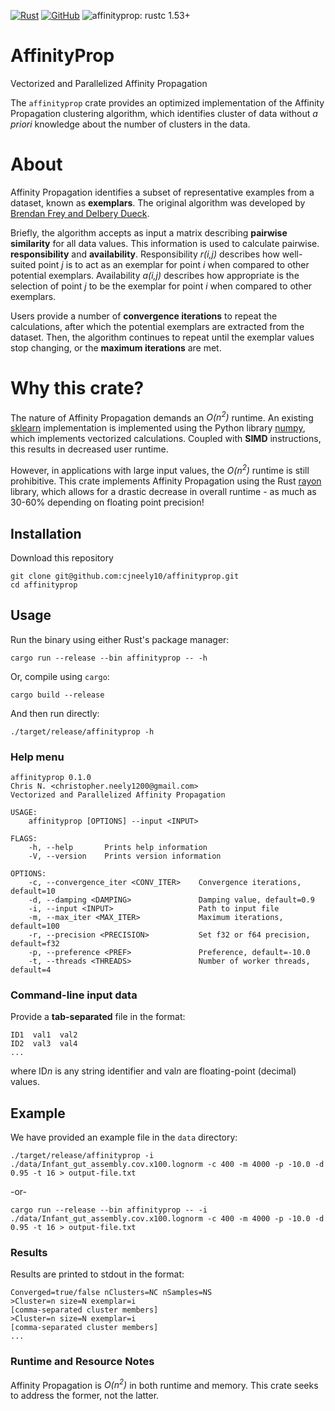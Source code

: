 [![Rust](https://github.com/cjneely10/affinityprop/actions/workflows/rust.yml/badge.svg?branch=main)](https://github.com/cjneely10/affinityprop/actions/workflows/rust.yml)
[![GitHub](https://img.shields.io/github/license/cjneely10/affinityprop)](https://www.gnu.org/licenses/gpl-3.0.html)
![affinityprop: rustc 1.53+](https://img.shields.io/badge/affinityprop-rustc__1.53+-blue)

# AffinityProp
Vectorized and Parallelized Affinity Propagation

The `affinityprop` crate provides an optimized implementation of the Affinity Propagation
clustering algorithm, which identifies cluster of data without *a priori* knowledge about the
number of clusters in the data.

# About
Affinity Propagation identifies a subset of representative examples from a dataset, known as
**exemplars**. The original algorithm was developed by [Brendan Frey and Delbery Dueck](http://utstat.toronto.edu/reid/sta414/frey-affinity.pdf).

Briefly, the algorithm accepts as input a matrix describing **pairwise similarity** for all data
values. This information is used to calculate pairwise. **responsibility** and **availability**.
Responsibility *r(i,j)* describes how well-suited point *j* is to act as an exemplar for
point *i* when compared to other potential exemplars. Availability *a(i,j)* describes how
appropriate is the selection of point *j* to be the exemplar for point *i* when compared to
other exemplars.

Users provide a number of **convergence iterations** to repeat the calculations, after which the
potential exemplars are extracted from the dataset. Then, the algorithm continues to repeat
until the exemplar values stop changing, or the **maximum iterations** are met.

# Why this crate?
The nature of Affinity Propagation demands an *O(n<sup>2</sup>)* runtime. An existing [sklearn](https://github.com/scikit-learn/scikit-learn/blob/0d378913b/sklearn/cluster/_affinity_propagation.py#L38)
implementation is implemented using the Python library [numpy](https://numpy.org/doc/stable/index.html),
which implements vectorized calculations. Coupled with **SIMD** instructions, this results in
decreased user runtime.

However, in applications with large input values, the *O(n<sup>2</sup>)* runtime is still
prohibitive. This crate implements Affinity Propagation using the Rust [rayon](https://crates.io/crates/rayon)
library, which allows for a drastic decrease in overall runtime - as much as 30-60% depending
on floating point precision!

## Installation

Download this repository

```shell
git clone git@github.com:cjneely10/affinityprop.git
cd affinityprop
```

## Usage

Run the binary using either Rust's package manager:

```shell
cargo run --release --bin affinityprop -- -h
```

Or, compile using `cargo`:

```shell
cargo build --release
```

And then run directly:

```shell
./target/release/affinityprop -h
```

### Help menu

```text
affinityprop 0.1.0
Chris N. <christopher.neely1200@gmail.com>
Vectorized and Parallelized Affinity Propagation

USAGE:
    affinityprop [OPTIONS] --input <INPUT>

FLAGS:
    -h, --help       Prints help information
    -V, --version    Prints version information

OPTIONS:
    -c, --convergence_iter <CONV_ITER>    Convergence iterations, default=10
    -d, --damping <DAMPING>               Damping value, default=0.9
    -i, --input <INPUT>                   Path to input file
    -m, --max_iter <MAX_ITER>             Maximum iterations, default=100
    -r, --precision <PRECISION>           Set f32 or f64 precision, default=f32
    -p, --preference <PREF>               Preference, default=-10.0
    -t, --threads <THREADS>               Number of worker threads, default=4
```

### Command-line input data

Provide a **tab-separated** file in the format:

```text
ID1  val1  val2
ID2  val3  val4
...
```

where ID*n* is any string identifier and val*n* are floating-point (decimal) values.

## Example

We have provided an example file in the `data` directory:

```shell
./target/release/affinityprop -i ./data/Infant_gut_assembly.cov.x100.lognorm -c 400 -m 4000 -p -10.0 -d 0.95 -t 16 > output-file.txt
```

-or-

```shell
cargo run --release --bin affinityprop -- -i ./data/Infant_gut_assembly.cov.x100.lognorm -c 400 -m 4000 -p -10.0 -d 0.95 -t 16 > output-file.txt
```

### Results
Results are printed to stdout in the format:

```text
Converged=true/false nClusters=NC nSamples=NS
>Cluster=n size=N exemplar=i
[comma-separated cluster members]
>Cluster=n size=N exemplar=i
[comma-separated cluster members]
...
```

### Runtime and Resource Notes

Affinity Propagation is *O(n<sup>2</sup>)* in both runtime and memory. 
This crate seeks to address the former, not the latter.
